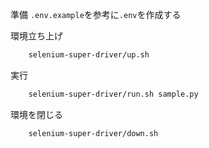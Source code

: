 
準備
`.env.example`を参考に`.env`を作成する

環境立ち上げ
```bash
    selenium-super-driver/up.sh
```

実行
```bash
    selenium-super-driver/run.sh sample.py
```

環境を閉じる
```bash
    selenium-super-driver/down.sh
```
